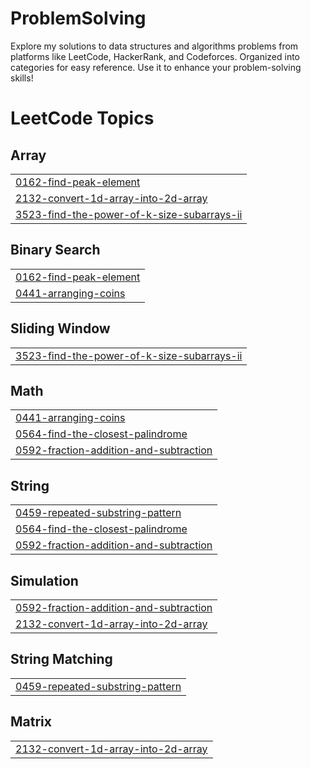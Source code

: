 # ProblemSolving
Explore my solutions to data structures and algorithms problems from platforms like LeetCode, HackerRank, and Codeforces. Organized into categories for easy reference. Use it to enhance your problem-solving skills!

<!---LeetCode Topics Start-->
# LeetCode Topics
## Array
|  |
| ------- |
| [0162-find-peak-element](https://github.com/dhirajkrdubey/ProblemSolving/tree/master/0162-find-peak-element) |
| [2132-convert-1d-array-into-2d-array](https://github.com/dhirajkrdubey/ProblemSolving/tree/master/2132-convert-1d-array-into-2d-array) |
| [3523-find-the-power-of-k-size-subarrays-ii](https://github.com/dhirajkrdubey/ProblemSolving/tree/master/3523-find-the-power-of-k-size-subarrays-ii) |
## Binary Search
|  |
| ------- |
| [0162-find-peak-element](https://github.com/dhirajkrdubey/ProblemSolving/tree/master/0162-find-peak-element) |
| [0441-arranging-coins](https://github.com/dhirajkrdubey/ProblemSolving/tree/master/0441-arranging-coins) |
## Sliding Window
|  |
| ------- |
| [3523-find-the-power-of-k-size-subarrays-ii](https://github.com/dhirajkrdubey/ProblemSolving/tree/master/3523-find-the-power-of-k-size-subarrays-ii) |
## Math
|  |
| ------- |
| [0441-arranging-coins](https://github.com/dhirajkrdubey/ProblemSolving/tree/master/0441-arranging-coins) |
| [0564-find-the-closest-palindrome](https://github.com/dhirajkrdubey/ProblemSolving/tree/master/0564-find-the-closest-palindrome) |
| [0592-fraction-addition-and-subtraction](https://github.com/dhirajkrdubey/ProblemSolving/tree/master/0592-fraction-addition-and-subtraction) |
## String
|  |
| ------- |
| [0459-repeated-substring-pattern](https://github.com/dhirajkrdubey/ProblemSolving/tree/master/0459-repeated-substring-pattern) |
| [0564-find-the-closest-palindrome](https://github.com/dhirajkrdubey/ProblemSolving/tree/master/0564-find-the-closest-palindrome) |
| [0592-fraction-addition-and-subtraction](https://github.com/dhirajkrdubey/ProblemSolving/tree/master/0592-fraction-addition-and-subtraction) |
## Simulation
|  |
| ------- |
| [0592-fraction-addition-and-subtraction](https://github.com/dhirajkrdubey/ProblemSolving/tree/master/0592-fraction-addition-and-subtraction) |
| [2132-convert-1d-array-into-2d-array](https://github.com/dhirajkrdubey/ProblemSolving/tree/master/2132-convert-1d-array-into-2d-array) |
## String Matching
|  |
| ------- |
| [0459-repeated-substring-pattern](https://github.com/dhirajkrdubey/ProblemSolving/tree/master/0459-repeated-substring-pattern) |
## Matrix
|  |
| ------- |
| [2132-convert-1d-array-into-2d-array](https://github.com/dhirajkrdubey/ProblemSolving/tree/master/2132-convert-1d-array-into-2d-array) |
<!---LeetCode Topics End-->